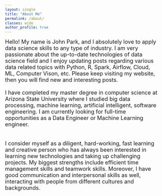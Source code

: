 ```yaml
---
layout: single
title: "About Me"
permalink: /about/
classes: wide
author_profile: true
---
```


<font size="4"> Hello! My name is John Park, and I absolutely love to apply data science skills to any type of industry. I am very passionate about the up-to-date technologies of data science field and I enjoy updating posts regarding various data related topics with Python, R, Spark, Airflow, Cloud, ML, Computer Vison, etc. Please keep visiting my website, then you will find new and interesting posts.  <br><br>
I have completed my master degree in computer science at Arizona State University where I studied big data processing, machine learning, artificial intelligent, software engineering. I am currently looking for full-time opportunities as a Data Engineer or Machine Learning engineer.  <br><br>   
I consider myself as a diligent, hard-working, fast learning and creative person who has always been interested in learning new technologies and taking up challenging projects. My biggest strengths include efficient time management skills and teamwork skills. Moreover, I have good communication and interpersonal skills as well, interacting with people from different cultures and backgrounds. </font> 
